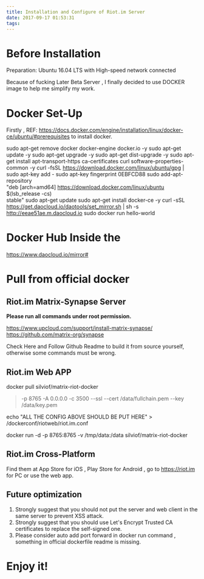 ```yaml
---
title: Installation and Configure of Riot.im Server
date: 2017-09-17 01:53:31
tags:
---
```


# Before Installation

Preparation: Ubuntu 16.04 LTS with High-speed network connected

Because of fucking Later Beta Server , I finally decided to use DOCKER image to help me simplify my work.

# Docker Set-Up

Firstly , REF: https://docs.docker.com/engine/installation/linux/docker-ce/ubuntu/#prerequisites to install docker.

sudo apt-get remove docker docker-engine docker.io -y
sudo apt-get update -y
sudo apt-get upgrade -y
sudo apt-get dist-upgrade -y
sudo apt-get install apt-transport-https ca-certificates curl software-properties-common -y
curl -fsSL https://download.docker.com/linux/ubuntu/gpg | sudo apt-key add -
sudo apt-key fingerprint 0EBFCD88
sudo add-apt-repository \
   "deb [arch=amd64] https://download.docker.com/linux/ubuntu \
   $(lsb_release -cs) \
   stable"
sudo apt-get update
sudo apt-get install docker-ce -y
curl -sSL https://get.daocloud.io/daotools/set_mirror.sh | sh -s http://eeae51ae.m.daocloud.io
sudo docker run hello-world

# Docker Hub Inside the 

https://www.daocloud.io/mirror#

# Pull from official docker

## Riot.im Matrix-Synapse Server

 **Please run all commands under root permission.**
 
https://www.upcloud.com/support/install-matrix-synapse/
https://github.com/matrix-org/synapse

Check Here and Follow Github Readme to build it from source yourself, otherwise some commands must be wrong.

## Riot.im Web APP

docker pull silviof/matrix-riot-docker

> -p 8765
> -A 0.0.0.0
> -c 3500
> --ssl
> --cert /data/fullchain.pem
> --key /data/key.pem

echo "ALL THE CONFIG ABOVE SHOULD BE PUT HERE" > /dockerconf/riotweb/riot.im.conf

docker run -d -p 8765:8765 -v /tmp/data:/data silviof/matrix-riot-docker

## Riot.im Cross-Platform 
 
Find them at App Store for iOS , Play Store for Android , go to https://riot.im for PC or use the web app.

## Future optimization

1. Strongly suggest that you should not put the server and web client in the same server to prevent XSS attack.
2. Strongly suggest that you should use Let's Encrypt Trusted CA certificates to replace the self-signed one.
3. Please consider auto add port forward in docker run command , something in official dockerfile readme is missing.



# Enjoy it!